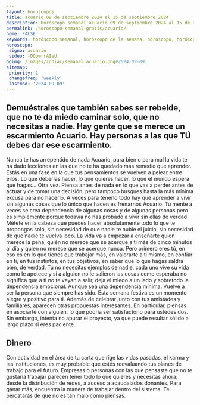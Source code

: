```yaml
---
layout: horoscopos
title: acuario 09 de septiembre 2024 al 15 de septiembre 2024 
description: Horóscopo semanal acuario 09 de septiembre 2024 al 15 de septiembre 2024. Demuéstrales que también sabes ser rebelde, que no te da miedo caminar solo, que no necesitas a nadie. Hay gente que se merece un escarmiento Acuario. Hay personas a las que TÚ debes dar ese escarmiento.
permalink: /horoscopo-semanal-gratis/acuario/
home: FALSE
keywords: horóscopo semanal, horóscopo de la semana, horóscopo, horóscopo gratis,horóscopos, horóscopo esperanza gracia, horoscopos acuario la semana, horóscopos gratis, Tarot, Astrologia, Zodíaco, acuario, horoscopo gratis, semanal
horoscopo:
 signo: acuario
 video: -DQpmrrAIeU
ogimg: /images/zodiac/semanal_acuario.png#2024-09-09
sitemap:
 priority: 1
 changefreq: 'weekly'
 lastmod: '2024-09-09'
---
```




## Demuéstrales que también sabes ser rebelde, que no te da miedo caminar solo, que no necesitas a nadie. Hay gente que se merece un escarmiento Acuario. Hay personas a las que TÚ debes dar ese escarmiento.

Nunca te has arrepentido de nada Acuario, para bien o para mal la vida te ha dado lecciones en las que no te ha quedado más remedio que aprender. Estás en una fase en la que tus pensamientos se vuelven a pelear entre ellos. Lo que deberías hacer, lo que quieres hacer, lo que el mundo espera que hagas… Otra vez. Piensa antes de nada en lo que vas a perder antes de actuar y de tomar una decisión, pero tampoco busques hasta la más mínima excusa para no hacerlo. A veces para tenerlo todo hay que aprender a vivir sin algunas cosas que lo único que hacen es frenarnos Acuario. Tu mente a veces se crea dependencia de algunas cosas y de algunas personas pero es simplemente porque todavía no has probado a vivir sin ellas de verdad. Métete en la cabeza que puedes hacer absolutamente todo lo que te propongas solo, sin necesidad de que nadie te nuble el juicio, sin necesidad de que nadie te vuelva loco. La vida va a empezar a enseñarte quien merece la pena, quién no merece que se acerque a ti más de cinco minutos al día y quien no merece que se acerque nunca. Pero primero eres tú, en eso es en lo que tienes que trabajar más, en valorarte a ti mismo, en confiar en ti, en tus instintos, en tus objetivos, en saber que lo que hagas saldrá bien, de verdad. Tú no necesitas ejemplos de nadie, cada uno vive su vida como le apetece y si a alguien no le salieron las cosas como esperaba no significa que a ti no te vayan a salir, deja el miedo a un lado y sobretodo la dependencia emocional. Aunque sea una dependencia mínima. Vuelve a ser la persona que siempre has sido.
Esta semana festiva es un momento alegre y positivo para ti. Además de celebrar junto con tus amistades y familiares, aparecen otras propuestas interesantes. En particular, piensas en asociarte con alguien, lo que podría ser satisfactorio para ustedes dos. Sin embargo, intenta no apurar el proyecto, ya que puede resultar sólido a largo plazo si eres paciente.

## Dinero

Con actividad en el área de tu carta que rige las vidas pasadas, el karma y las instituciones, es muy probable que estés reevaluando tus planes de trabajo para el futuro. Empresas o personas con las que pensaste que no te gustaría trabajar parecen tener todo lo que quieres y necesitas ahora; desde la distribución de redes, a acceso a acaudalados donantes. Para ganar más, encuentra la manera de trabajar dentro del sistema. Te percatarás de que no es tan malo como piensas.